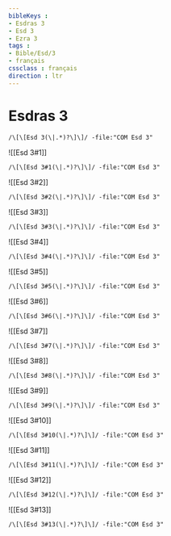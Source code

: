 ```yaml
---
bibleKeys : 
- Esdras 3
- Esd 3
- Ezra 3
tags : 
- Bible/Esd/3
- français
cssclass : français
direction : ltr
---
```


# Esdras 3

```query
/\[\[Esd 3(\|.*)?\]\]/ -file:"COM Esd 3"
```



![[Esd 3#1]]

```query
/\[\[Esd 3#1(\|.*)?\]\]/ -file:"COM Esd 3"
```

![[Esd 3#2]]

```query
/\[\[Esd 3#2(\|.*)?\]\]/ -file:"COM Esd 3"
```

![[Esd 3#3]]

```query
/\[\[Esd 3#3(\|.*)?\]\]/ -file:"COM Esd 3"
```

![[Esd 3#4]]

```query
/\[\[Esd 3#4(\|.*)?\]\]/ -file:"COM Esd 3"
```

![[Esd 3#5]]

```query
/\[\[Esd 3#5(\|.*)?\]\]/ -file:"COM Esd 3"
```

![[Esd 3#6]]

```query
/\[\[Esd 3#6(\|.*)?\]\]/ -file:"COM Esd 3"
```

![[Esd 3#7]]

```query
/\[\[Esd 3#7(\|.*)?\]\]/ -file:"COM Esd 3"
```

![[Esd 3#8]]

```query
/\[\[Esd 3#8(\|.*)?\]\]/ -file:"COM Esd 3"
```

![[Esd 3#9]]

```query
/\[\[Esd 3#9(\|.*)?\]\]/ -file:"COM Esd 3"
```

![[Esd 3#10]]

```query
/\[\[Esd 3#10(\|.*)?\]\]/ -file:"COM Esd 3"
```

![[Esd 3#11]]

```query
/\[\[Esd 3#11(\|.*)?\]\]/ -file:"COM Esd 3"
```

![[Esd 3#12]]

```query
/\[\[Esd 3#12(\|.*)?\]\]/ -file:"COM Esd 3"
```

![[Esd 3#13]]

```query
/\[\[Esd 3#13(\|.*)?\]\]/ -file:"COM Esd 3"
```

